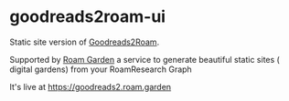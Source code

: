 # goodreads2roam-ui

Static site version of [Goodreads2Roam](https://github.com/Stvad/goodreads2roam).

Supported by [Roam Garden](https://roam.garden) a service to generate beautiful static sites (
digital gardens) from your RoamResearch Graph

It's live at https://goodreads2.roam.garden
